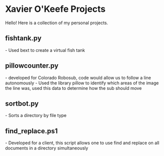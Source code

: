 <h1>Xavier O'Keefe Projects</h1>
Hello! Here is a collection of my personal projects. 

<h2>fishtank.py</h2>
- Used bext to create a virtual fish tank

<h2>pillowcounter.py</h2>
- developed for Colorado Robosub, code would allow us to follow a line autonomously
- Used the library pillow to identify which areas of the image the line was, used this data to determine how the sub should move

<h2>sortbot.py</h2>
- Sorts a directory by file type

<h2>find_replace.ps1</h2>
- Developed for a client, this script allows one to use find and replace on all documents in a directory simultaneously

